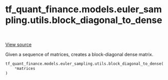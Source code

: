 <div itemscope itemtype="http://developers.google.com/ReferenceObject">
<meta itemprop="name" content="tf_quant_finance.models.euler_sampling.utils.block_diagonal_to_dense" />
<meta itemprop="path" content="Stable" />
</div>

# tf_quant_finance.models.euler_sampling.utils.block_diagonal_to_dense

<!-- Insert buttons and diff -->

<table class="tfo-notebook-buttons tfo-api" align="left">
</table>

<a target="_blank" href="https://github.com/google/tf-quant-finance/blob/master/tf_quant_finance/models/utils.py">View source</a>



Given a sequence of matrices, creates a block-diagonal dense matrix.

```python
tf_quant_finance.models.euler_sampling.utils.block_diagonal_to_dense(
    *matrices
)
```



<!-- Placeholder for "Used in" -->
